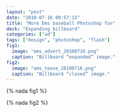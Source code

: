 ```yaml
---
layout: "post"
date: "2010-07-16 09:57:15"
title: "More Ems baseball Photoshop fun"
deck: "Expanding billboard"
categories: ["ad"]
tags: ["design", "photoshop", "flash"]
fig1:
  image: "ems_advert_20100716.png"
  caption: "Billboard “expanded” image."
fig2:
  image: "ems_tease_20100716.png"
  caption: "Billboard “closed” image."
---
```


{% nada fig1 %}

{% nada fig2 %}
